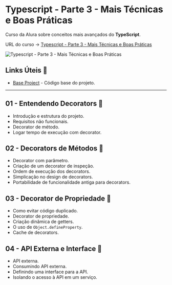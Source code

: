 # Typescript - Parte 3 - Mais Técnicas e Boas Práticas

Curso da Alura sobre conceitos mais avançados do **TypeScript**.

URL do curso -> [Typescript - Parte 3 - Mais Técnicas e Boas Práticas](https://cursos.alura.com.br/course/typescript-tecnicas-boas-praticas)

![Typescript - Parte 3 - Mais Técnicas e Boas Práticas](https://www.alura.com.br/assets/api/share/curso-typescript-tecnicas-boas-praticas.png)

## Links Úteis &#x1F517;
* [Base Project](https://github.com/alura-cursos/typescript-curso-3/archive/f4398d11cf4a7b0fd5adf9d387ce9e0f985242a0.zip) - Código base do projeto.

***

## 01 - Entendendo Decorators &#x1F516;
* Introdução e estrutura do projeto.
* Requisitos não funcionais.
* Decorator de método.
* Logar tempo de execução com decorator.

## 02 - Decorators de Métodos &#x1F516;
* Decorator com parâmetro.
* Criação de um decorator de inspeção.
* Ordem de execução dos decorators.
* Simplicação no design de decorators.
* Portabilidade de funcionalidade antiga para decorators.

## 03 - Decorator de Propriedade &#x1F516;
* Como evitar código duplicado.
* Decorator de propriedade.
* Criação dinâmica de getters.
* O uso de `Object.defineProperty`.
* Cache de decorators.

## 04 - API Externa e Interface &#x1F516;
* API externa.
* Consumindo API externa.
* Definindo uma interface para a API.
* Isolando o acesso à API em um serviço.
